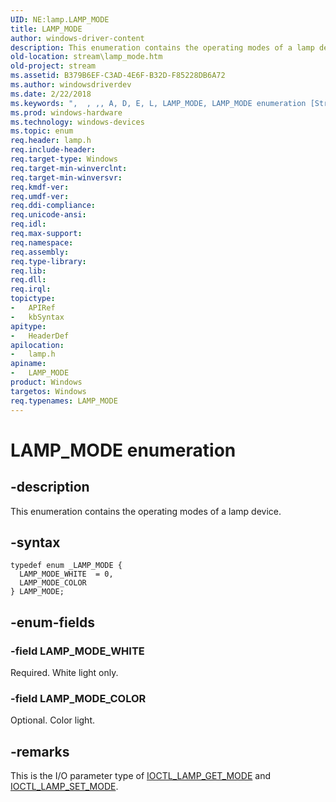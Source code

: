 ```yaml
---
UID: NE:lamp.LAMP_MODE
title: LAMP_MODE
author: windows-driver-content
description: This enumeration contains the operating modes of a lamp device.
old-location: stream\lamp_mode.htm
old-project: stream
ms.assetid: B379B6EF-C3AD-4E6F-B32D-F85228DB6A72
ms.author: windowsdriverdev
ms.date: 2/22/2018
ms.keywords: ",  , ,, A, D, E, L, LAMP_MODE, LAMP_MODE enumeration [Streaming Media Devices], LAMP_MODE_COLOR, LAMP_MODE_WHITE, M, O, P, _, lamp/LAMP_MODE, lamp/LAMP_MODE_COLOR, lamp/LAMP_MODE_WHITE, stream.lamp_mode"
ms.prod: windows-hardware
ms.technology: windows-devices
ms.topic: enum
req.header: lamp.h
req.include-header: 
req.target-type: Windows
req.target-min-winverclnt: 
req.target-min-winversvr: 
req.kmdf-ver: 
req.umdf-ver: 
req.ddi-compliance: 
req.unicode-ansi: 
req.idl: 
req.max-support: 
req.namespace: 
req.assembly: 
req.type-library: 
req.lib: 
req.dll: 
req.irql: 
topictype:
-	APIRef
-	kbSyntax
apitype:
-	HeaderDef
apilocation:
-	lamp.h
apiname:
-	LAMP_MODE
product: Windows
targetos: Windows
req.typenames: LAMP_MODE
---
```


# LAMP_MODE enumeration


## -description


This enumeration contains the operating modes of a lamp device.


## -syntax


````
typedef enum _LAMP_MODE { 
  LAMP_MODE_WHITE  = 0,
  LAMP_MODE_COLOR
} LAMP_MODE;
````


## -enum-fields




### -field LAMP_MODE_WHITE

Required. White light only.


### -field LAMP_MODE_COLOR

Optional. Color light.


## -remarks



This is the I/O parameter type of <a href="..\lamp\ni-lamp-ioctl_lamp_get_mode.md">IOCTL_LAMP_GET_MODE</a> and <a href="..\lamp\ni-lamp-ioctl_lamp_set_mode.md">IOCTL_LAMP_SET_MODE</a>.



